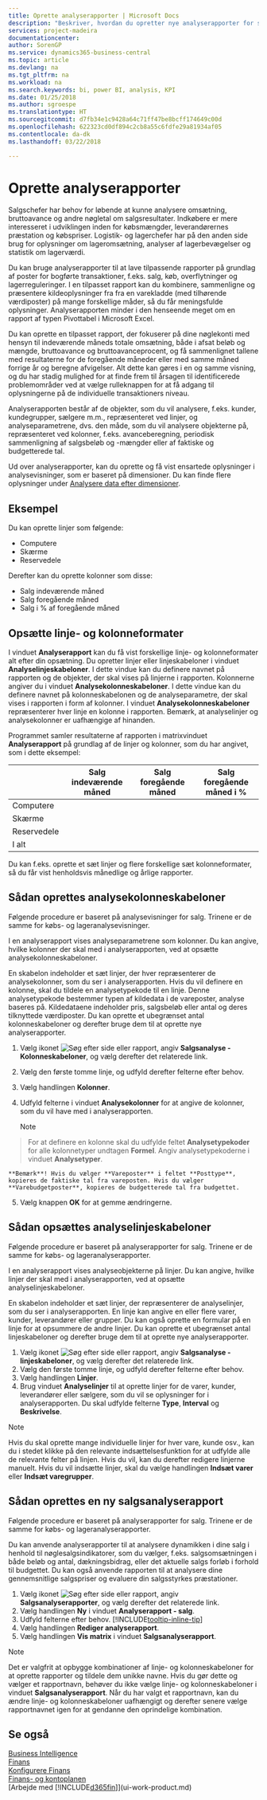 ```yaml
---
title: Oprette analyserapporter | Microsoft Docs
description: "Beskriver, hvordan du opretter nye analyserapporter for salg, køb og lager og opretter analyseskabeloner."
services: project-madeira
documentationcenter: 
author: SorenGP
ms.service: dynamics365-business-central
ms.topic: article
ms.devlang: na
ms.tgt_pltfrm: na
ms.workload: na
ms.search.keywords: bi, power BI, analysis, KPI
ms.date: 01/25/2018
ms.author: sgroespe
ms.translationtype: HT
ms.sourcegitcommit: d7fb34e1c9428a64c71ff47be8bcff174649c00d
ms.openlocfilehash: 622323cd0df894c2cb8a55c6fdfe29a81934af05
ms.contentlocale: da-dk
ms.lasthandoff: 03/22/2018

---
```

#  <a name="create-analysis-reports"></a>Oprette analyserapporter
Salgschefer har behov for løbende at kunne analysere omsætning, bruttoavance og andre nøgletal om salgsresultater. Indkøbere er mere interesseret i udviklingen inden for købsmængder, leverandørernes præstation og købspriser. Logistik- og lagerchefer har på den anden side brug for oplysninger om lageromsætning, analyser af lagerbevægelser og statistik om lagerværdi.  

Du kan bruge analyserapporter til at lave tilpassende rapporter på grundlag af poster for bogførte transaktioner, f.eks. salg, køb, overflytninger og lagerreguleringer. I en tilpasset rapport kan du kombinere, sammenligne og præsentere kildeoplysninger fra fra en varekladde (med tilhørende værdiposter) på mange forskellige måder, så du får meningsfulde oplysninger. Analyserapporten minder i den henseende meget om en rapport af typen Pivottabel i Microsoft Excel.  

Du kan oprette en tilpasset rapport, der fokuserer på dine nøglekonti med hensyn til indeværende måneds totale omsætning, både i afsat beløb og mængde, bruttoavance og bruttoavanceprocent, og få sammenlignet tallene med resultaterne for de foregående måneder eller med samme måned forrige år og beregne afvigelser. Alt dette kan gøres i en og samme visning, og du har stadig mulighed for at finde frem til årsagen til identificerede problemområder ved at vælge rulleknappen for at få adgang til oplysningerne på de individuelle transaktioners niveau.  

Analyserapporten består af de objekter, som du vil analysere, f.eks. kunder, kundegrupper, sælgere m.m., repræsenteret ved linjer, og analyseparametrene, dvs. den måde, som du vil analysere objekterne på, repræsenteret ved kolonner, f.eks. avanceberegning, periodisk sammenligning af salgsbeløb og -mængder eller af faktiske og budgetterede tal.

Ud over analyserapporter, kan du oprette og få vist ensartede oplysninger i analysevisninger, som er baseret på dimensioner. Du kan finde flere oplysninger under [Analysere data efter dimensioner](bi-how-analyze-data-dimension.md).

## <a name="example"></a>Eksempel  
Du kan oprette linjer som følgende:  
- Computere  
- Skærme  
- Reservedele  

Derefter kan du oprette kolonner som disse:  

- Salg indeværende måned  
- Salg foregående måned  
- Salg i % af foregående måned  

## <a name="setting-up-line-and-column-layouts"></a>Opsætte linje- og kolonneformater  
 I vinduet **Analyserapport** kan du få vist forskellige linje- og kolonneformater alt efter din opsætning. Du opretter linjer eller linjeskabeloner i vinduet **Analyselinjeskabeloner**. I dette vindue kan du definere navnet på rapporten og de objekter, der skal vises på linjerne i rapporten. Kolonnerne angiver du i vinduet **Analysekolonneskabeloner**. I dette vindue kan du definere navnet på kolonneskabelonen og de analyseparametre, der skal vises i rapporten i form af kolonner. I vinduet **Analysekolonneskabeloner** repræsenterer hver linje en kolonne i rapporten. Bemærk, at analyselinjer og analysekolonner er uafhængige af hinanden.  

Programmet samler resultaterne af rapporten i matrixvinduet **Analyserapport** på grundlag af de linjer og kolonner, som du har angivet, som i dette eksempel:  

| |Salg indeværende måned|Salg foregående måned|Salg foregående måned i %|  
|-|-|-|-|  
|Computere| | | |  
|Skærme| | | |  
|Reservedele| | | |  
|I alt| | | |  

 Du kan f.eks. oprette et sæt linjer og flere forskellige sæt kolonneformater, så du får vist henholdsvis månedlige og årlige rapporter.

 ## <a name="to-set-up-analysis-column-templates"></a>Sådan oprettes analysekolonneskabeloner
Følgende procedure er baseret på analysevisninger for salg. Trinene er de samme for købs- og lageranalysevisninger.

I en analyserapport vises analyseparametrene som kolonner. Du kan angive, hvilke kolonner der skal med i analyserapporten, ved at opsætte analysekolonneskabeloner.  

En skabelon indeholder et sæt linjer, der hver repræsenterer de analysekolonner, som du ser i analyserapporten. Hvis du vil definere en kolonne, skal du tildele en analysetypekode til en linje. Denne analysetypekode bestemmer typen af kildedata i de vareposter, analyse baseres på. Kildedataene indeholder pris, salgsbeløb eller antal og deres tilknyttede værdiposter. Du kan oprette et ubegrænset antal kolonneskabeloner og derefter bruge dem til at oprette nye analyserapporter.    

1. Vælg ikonet ![Søg efter side eller rapport](media/ui-search/search_small.png "Ikonet Søg efter side eller rapport"), angiv **Salgsanalyse - Kolonneskabeloner**, og vælg derefter det relaterede link.  
2. Vælg den første tomme linje, og udfyld derefter felterne efter behov.
3. Vælg handlingen **Kolonner**.  
4. Udfyld felterne i vinduet **Analysekolonner** for at angive de kolonner, som du vil have med i analyserapporten.  

    > [!NOTE]  
>   For at definere en kolonne skal du udfylde feltet **Analysetypekoder** for alle kolonnetyper undtagen **Formel**. Angiv analysetypekoderne i vinduet **Analysetyper**.  

    **Bemærk**! Hvis du vælger **Vareposter** i feltet **Posttype**, kopieres de faktiske tal fra vareposten. Hvis du vælger **Varebudgetposter**, kopieres de budgetterede tal fra budgettet.  
5.  Vælg knappen **OK** for at gemme ændringerne.  

## <a name="to-set-up-analysis-line-templates"></a>Sådan opsættes analyselinjeskabeloner  
Følgende procedure er baseret på analyserapporter for salg. Trinene er de samme for købs- og lageranalyserapporter.

I en analyserapport vises analyseobjekterne på linjer. Du kan angive, hvilke linjer der skal med i analyserapporten, ved at opsætte analyselinjeskabeloner.  

En skabelon indeholder et sæt linjer, der repræsenterer de analyselinjer, som du ser i analyserapporten. En linje kan angive en eller flere varer, kunder, leverandører eller grupper. Du kan også oprette en formular på en linje for at opsummere de andre linjer. Du kan oprette et ubegrænset antal linjeskabeloner og derefter bruge dem til at oprette nye analyserapporter.    

1. Vælg ikonet ![Søg efter side eller rapport](media/ui-search/search_small.png "Ikonet Søg efter side eller rapport"), angiv **Salgsanalyse - linjeskabeloner**, og vælg derefter det relaterede link.  
2. Vælg den første tomme linje, og udfyld derefter felterne efter behov.
3. Vælg handlingen **Linjer**.  
4. Brug vinduet **Analyselinjer** til at oprette linjer for de varer, kunder, leverandører eller sælgere, som du vil se oplysninger for i analyserapporten. Du skal udfylde felterne **Type**, **Interval** og **Beskrivelse**.  

> [!NOTE]  
>   Hvis du skal oprette mange individuelle linjer for hver vare, kunde osv., kan du i stedet klikke på den relevante indsættelsesfunktion for at udfylde alle de relevante felter på linjen. Hvis du vil, kan du derefter redigere linjerne manuelt. Hvis du vil indsætte linjer, skal du vælge handlingen **Indsæt varer** eller **Indsæt varegrupper**.  

## <a name="to-create-a-new-sales-analysis-report"></a>Sådan oprettes en ny salgsanalyserapport
Følgende procedure er baseret på analyserapporter for salg. Trinene er de samme for købs- og lageranalyserapporter.

Du kan anvende analyserapporter til at analysere dynamikken i dine salg i henhold til nøglesalgsindikatorer, som du vælger, f.eks. salgsomsætningen i både beløb og antal, dækningsbidrag, eller det aktuelle salgs forløb i forhold til budgettet. Du kan også anvende rapporten til at analysere dine gennemsnitlige salgspriser og evaluere din salgsstyrkes præstationer.  

1. Vælg ikonet ![Søg efter side eller rapport](media/ui-search/search_small.png "Ikonet Søg efter side eller rapport"), angiv **Salgsanalyserapporter**, og vælg derefter det relaterede link.  
2. Vælg handlingen **Ny** i vinduet **Analyserapport - salg**.
3. Udfyld felterne efter behov. [!INCLUDE[tooltip-inline-tip](includes/tooltip-inline-tip_md.md)]
4. Vælg handlingen **Rediger analyserapport**.
5. Vælg handlingen **Vis matrix** i vinduet **Salgsanalyserapport**.  

> [!NOTE]  
>   Det er valgfrit at opbygge kombinationer af linje- og kolonneskabeloner for at oprette rapporter og tildele dem unikke navne. Hvis du gør dette og vælger et rapportnavn, behøver du ikke vælge linje- og kolonneskabeloner i vinduet **Salgsanalyserapport**. Når du har valgt et rapportnavn, kan du ændre linje- og kolonneskabeloner uafhængigt og derefter senere vælge rapportnavnet igen for at gendanne den oprindelige kombination.

## <a name="see-also"></a>Se også
[Business Intelligence](bi.md)  
[Finans](finance.md)  
[Konfigurere Finans](finance-setup-finance.md)  
[Finans- og kontoplanen](finance-general-ledger.md)  
[Arbejde med [!INCLUDE[d365fin](includes/d365fin_md.md)]](ui-work-product.md)  

